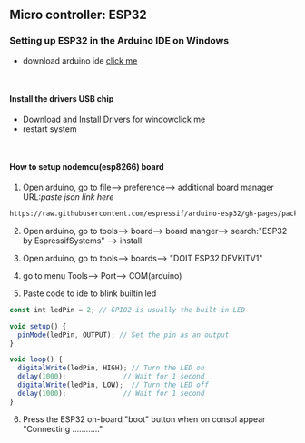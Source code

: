 ## Micro controller: ESP32

### Setting up ESP32 in the Arduino IDE on Windows

- download arduino ide [click me](https://www.arduino.cc/en/software)

<br>

#### Install the drivers USB chip<a id="13"></a>

- Download and Install Drivers for window[click me](<https://github.com/joysmith/Shri-Shankaracharya-Technical-Campus/blob/main/5%20sem%20DS(A%20%2B%20B)%20%20-IOT/Resource/pololu-cp2102-windows-220616.zip>)
- restart system

<br>

#### How to setup nodemcu(esp8266) board

1. Open arduino, go to file--> preference--> additional board manager URL:_paste json link here_

```sh
https://raw.githubusercontent.com/espressif/arduino-esp32/gh-pages/package_esp32_index.json
```

2. Open arduino, go to tools--> board--> board manger--> search:"ESP32 by EspressifSystems" --> install

3. Open arduino, go to tools--> boards--> "DOIT ESP32 DEVKITV1"

4. go to menu Tools--> Port--> COM(arduino)

5. Paste code to ide to blink builtin led

```js
const int ledPin = 2; // GPIO2 is usually the built-in LED

void setup() {
  pinMode(ledPin, OUTPUT); // Set the pin as an output
}

void loop() {
  digitalWrite(ledPin, HIGH); // Turn the LED on
  delay(1000);              // Wait for 1 second
  digitalWrite(ledPin, LOW);  // Turn the LED off
  delay(1000);              // Wait for 1 second
}
```

6. Press the ESP32 on-board "boot" button when on consol appear "Connecting ............"
